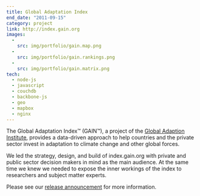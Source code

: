 ```yaml
---
title: Global Adaptation Index
end_date: "2011-09-15"
category: project
link: http://index.gain.org
images:
  -
    src: img/portfolio/gain.map.png
  -
    src: img/portfolio/gain.rankings.png
  -
    src: img/portfolio/gain.matrix.png
tech:
  - node-js
  - javascript
  - couchdb
  - backbone-js
  - geo
  - mapbox
  - nginx
---
```

The Global Adaptation Index™ (GAIN™), a project of the [Global Adaption Institute](http://gain.org), provides a data-driven approach to help countries and the private sector invest in adaptation to climate change and other global forces.

<!--more-->

We led the strategy, design, and build of index.gain.org with private and public sector decision makers in mind as the main audience. At the same time we knew we needed to expose the inner workings of the index to researchers and subject matter experts.

Please see our [release announcement](http://developmentseed.org/blog/2011/09/15/global-adaptation-index-data-browser-launched/) for more information.
